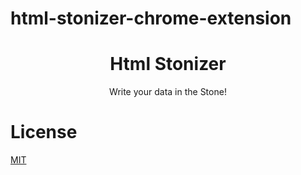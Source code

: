 # html-stonizer-chrome-extension

<h1 align="center"> Html Stonizer </h1>

<p align="center">Write your data in the Stone!</p>

# License

[MIT](/LICENSE.md)
